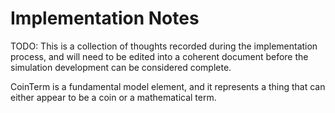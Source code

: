 Implementation Notes
====================

TODO: This is a collection of thoughts recorded during the implementation process, and will need to be edited into a
coherent document before the simulation development can be considered complete.

CoinTerm is a fundamental model element, and it represents a thing that can either appear to be a coin or a
mathematical term.
